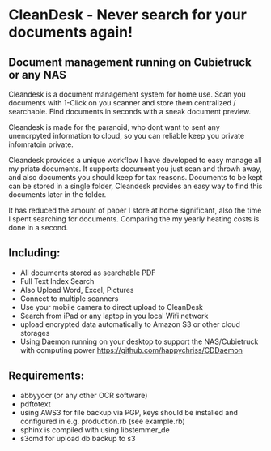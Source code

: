 CleanDesk - Never search for your documents again!
==================

Document management running on Cubietruck or any NAS
----------------------------

Cleandesk is a document management system for home use. Scan you documents with 1-Click on you scanner and store them 
centralized / searchable. Find documents in seconds with a sneak document preview.

Cleandesk is made for the paranoid, who dont want to sent any unencrpyted information to cloud, so you can reliable keep
you private infomratoin private.

Cleandesk provides a unique workflow I have developed to easy manage all my priate documents. 
It supports document you just scan and throwh away, and also documents you  should keep for tax reasons. Documents to be 
kept can be stored in a single folder, Cleandesk provides an easy way to find this documents later in the folder.

It has reduced the amount of paper I store at home significant, also the time I spent searching for documents. Comparing 
the my yearly heating costs is done in a second.

 
Including:
-----------

  * All documents stored as searchable PDF
  * Full Text Index Search
  * Also Upload Word, Excel, Pictures
  * Connect to multiple scanners
  * Use your mobile camera to direct upload to CleanDesk
  * Search from iPad or any laptop in you local Wifi network
  * upload encrypted data automatically to Amazon S3 or other cloud storages
  * Using Daemon running on your desktop to support the NAS/Cubietruck with computing power
    https://github.com/happychriss/CDDaemon

   

Requirements:
--------
  * abbyyocr (or any other OCR software)
  * pdftotext
  * using AWS3 for file backup via PGP, keys should be installed and configured in e.g. production.rb (see example.rb)
  * sphinx is compiled with using libstemmer_de
  * s3cmd for upload db backup to s3

  
  
  